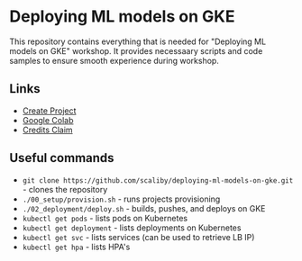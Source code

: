 # Deploying ML models on GKE

This repository contains everything that is needed for "Deploying ML models on GKE" workshop. It provides necessaary scripts and code samples to ensure smooth experience during workshop.

## Links

- [Create Project](https://console.cloud.google.com/projectcreate)
- [Google Colab](https://colab.research.google.com/github/scaliby/deploying-ml-models-on-gke/blob/main/rock_paper_scissors.ipynb)
- [Credits Claim](https://trygcp.dev/e/deploying-ml-models-on-gke)

## Useful commands
- `git clone https://github.com/scaliby/deploying-ml-models-on-gke.git` - clones the repository
- `./00_setup/provision.sh` - runs projects provisioning
- `./02_deployment/deploy.sh` - builds, pushes, and deploys on GKE
- `kubectl get pods` - lists pods on Kubernetes
- `kubectl get deployment` - lists deployments on Kubernetes
- `kubectl get svc` - lists services (can be used to retrieve LB IP) 
- `kubectl get hpa` - lists HPA's
